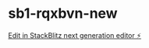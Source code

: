 # sb1-rqxbvn-new

[Edit in StackBlitz next generation editor ⚡️](https://stackblitz.com/~/github.com/Geraldomine/sb1-rqxbvn-new)